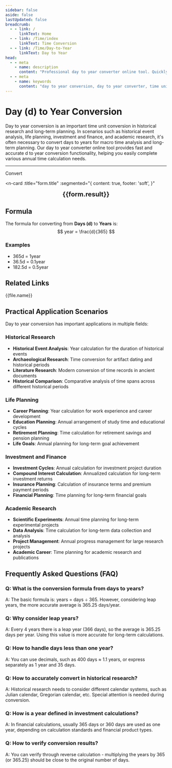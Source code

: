 ```yaml
---
sidebar: false
aside: false
lastUpdated: false
breadcrumb:
  - - link: /
      linkText: Home
  - - link: /Time/index
      linkText: Time Conversion
  - - link: /Time/Day-to-Year
      linkText: Day to Year
head:
  - - meta
    - name: description
      content: "Professional day to year converter online tool. Quickly convert days (d) to years with precise conversion formulas and practical time calculation functions. Supports historical research, long-term planning, and other annual time conversion application scenarios."
  - - meta
    - name: keywords
      content: "day to year conversion, day to year converter, time unit conversion, day year calculator, d to year conversion, online time converter, historical research, days to years, time unit calculator, year conversion, time converter, day to year formula, long-term planning, annual calculation"
---
```

# Day (d) to Year Conversion

Day to year conversion is an important time unit conversion in historical research and long-term planning. In scenarios such as historical event analysis, life planning, investment and finance, and academic research, it's often necessary to convert days to years for macro time analysis and long-term planning. Our day to year converter online tool provides fast and accurate d to year conversion functionality, helping you easily complete various annual time calculation needs.

---
<script setup>
import { onMounted, reactive, inject, ref } from 'vue'
import { NButton,NForm ,NFormItem,NInput,NInputNumber,NSelect,NCard,useMessage,NGrid ,NGi  } from 'naive-ui'
import { defineClientComponent } from 'vitepress'
import { Time } from '../files';

const convert = inject('convert')

const seoKey = ['day to year conversion','day to year converter','time unit conversion','day year calculator','d to year conversion','online time converter','historical research','days to years','time unit calculator','year conversion','time converter','day to year formula','long-term planning','annual calculation','day','year','time conversion','time unit']

const form = reactive({
  number: null,
  result: '',
  title: 'Day to Year Converter',
})

const convertHandler = () => {
  if (form.number !== null && !isNaN(form.number)) {
    const convertedValue = parseFloat(form.number) / 365
    form.result = `${form.number}d = ${convertedValue.toFixed(4)}year`
  } else {
    form.result = 'Please enter a valid number.'
  }
}
</script>

<n-form size="large" :model="form">
  <n-form-item label="Days (d)">
    <n-input-number v-model:value="form.number" placeholder="Enter days" style="width: 100%" />
  </n-form-item>
  <n-form-item>
    <n-button type="info" @click="convertHandler" block>Convert</n-button>
  </n-form-item>
</n-form>

<n-card
  :title="form.title"
  :segmented="{
    content: true,
    footer: 'soft',
  }"
>
  <div  style="text-align:center;font-size:20px;">
    <strong>{{form.result}}</strong>
  </div>
  <template #footer>
    <div>
      <span v-for="item of seoKey" :key="item">{{item}}，</span>
    </div>
  </template>
</n-card>

## Formula

The formula for converting from **Days (d)** to **Years** is:
$$ year = \frac{d}{365} $$

### Examples
- 365d = 1year
- 36.5d = 0.1year
- 182.5d = 0.5year
## Related Links
<n-grid x-gap="12" :cols="2">
  <n-gi v-for="(file, index) in Time" :key="index">
    <n-button
      text
      tag="a"
      :href="file.path"
      type="info"
    >
      {{file.name}}
    </n-button>
  </n-gi>
</n-grid>

## Practical Application Scenarios

Day to year conversion has important applications in multiple fields:

### Historical Research
- **Historical Event Analysis**: Year calculation for the duration of historical events
- **Archaeological Research**: Time conversion for artifact dating and historical periods
- **Literature Research**: Modern conversion of time records in ancient documents
- **Historical Comparison**: Comparative analysis of time spans across different historical periods

### Life Planning
- **Career Planning**: Year calculation for work experience and career development
- **Education Planning**: Annual arrangement of study time and educational cycles
- **Retirement Planning**: Time calculation for retirement savings and pension planning
- **Life Goals**: Annual planning for long-term goal achievement

### Investment and Finance
- **Investment Cycles**: Annual calculation for investment project duration
- **Compound Interest Calculation**: Annualized calculation for long-term investment returns
- **Insurance Planning**: Calculation of insurance terms and premium payment periods
- **Financial Planning**: Time planning for long-term financial goals

### Academic Research
- **Scientific Experiments**: Annual time planning for long-term experimental projects
- **Data Analysis**: Time calculation for long-term data collection and analysis
- **Project Management**: Annual progress management for large research projects
- **Academic Career**: Time planning for academic research and publications

## Frequently Asked Questions (FAQ)

### Q: What is the conversion formula from days to years?
A: The basic formula is: years = days ÷ 365. However, considering leap years, the more accurate average is 365.25 days/year.

### Q: Why consider leap years?
A: Every 4 years there is a leap year (366 days), so the average is 365.25 days per year. Using this value is more accurate for long-term calculations.

### Q: How to handle days less than one year?
A: You can use decimals, such as 400 days ≈ 1.1 years, or express separately as 1 year and 35 days.

### Q: How to accurately convert in historical research?
A: Historical research needs to consider different calendar systems, such as Julian calendar, Gregorian calendar, etc. Special attention is needed during conversion.

### Q: How is a year defined in investment calculations?
A: In financial calculations, usually 365 days or 360 days are used as one year, depending on calculation standards and financial product types.

### Q: How to verify conversion results?
A: You can verify through reverse calculation - multiplying the years by 365 (or 365.25) should be close to the original number of days.